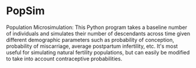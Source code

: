 # PopSim
Population Microsimulation: This Python program takes a baseline number of individuals and simulates their number of descendants across time given different demographic parameters such as probability of conception, probability of miscarriage, average postpartum infertility, etc. It's most useful for simulating natural fertility populations, but can easily be modified to take into account contraceptive probabilities. 
